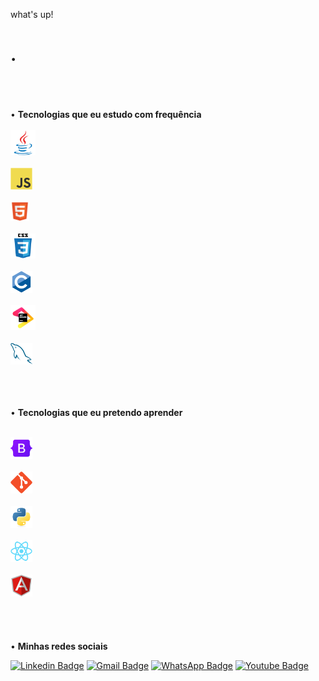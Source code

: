 what's up!

<h1>.</h1>
<br><br><br>
• <b>Tecnologias que eu estudo com frequência</b>
<br>
<code>
<img height="40" src="https://github.com/devicons/devicon/blob/master/icons/java/java-original.svg">   
 </code>    
     
 <code>
<img height="35" src="https://github.com/devicons/devicon/blob/master/icons/javascript/javascript-original.svg"> 
</code> 

<code>
<img height="30" src="https://github.com/devicons/devicon/blob/master/icons/html5/html5-original.svg">
 </code>     
     
<code>
<img height="40" src="https://github.com/devicons/devicon/blob/master/icons/css3/css3-original-wordmark.svg">   
 </code>     
     
<code>
<img height="35" src="https://github.com/devicons/devicon/blob/master/icons/c/c-original.svg">  
 </code>    
     
<code>
<img height="40" src="https://github.com/devicons/devicon/blob/master/icons/jetbrains/jetbrains-original.svg"> 
</code>     
     
<code>
<img height="35" src="https://github.com/devicons/devicon/blob/master/icons/mysql/mysql-original.svg"> 
</code>     
 
 <br><br><br>
• <b>Tecnologias que eu pretendo aprender</b> 
   
<code>
<img height="35" src="https://github.com/devicons/devicon/blob/master/icons/bootstrap/bootstrap-original.svg"> 
</code>     
    
<code>
<img height="35" src="https://github.com/devicons/devicon/blob/master/icons/git/git-original.svg"> 
</code>   

<code>
<img height="35" src="https://github.com/devicons/devicon/blob/master/icons/python/python-original.svg"> 
</code>

<code>
<img height="35" src="https://github.com/devicons/devicon/blob/master/icons/react/react-original.svg"> 
</code>

<code>
<img height="35" src="https://github.com/devicons/devicon/blob/master/icons/angularjs/angularjs-original.svg"> 
</code>
<br><br><br><br>
• <b>Minhas redes sociais</b> <br>

[![Linkedin Badge](https://img.shields.io/badge/-LinkedIn-blue?style=flat-square&logo=Linkedin&logoColor=white&link=https://www.linkedin.com/in/pauloeduardomelos/)](https://www.linkedin.com/in/pauloeduardomelos/)
[![Gmail Badge](https://img.shields.io/badge/-Gmail-orange?style=flat-square&logo=Gmail&logoColor=white&link=https://mail.google.com/paulo.melos@sou.unifal-mg.edu.br)](https://mail.google.com/paulo.melos@sou.unifal-mg.edu.br)
[![WhatsApp Badge](https://img.shields.io/badge/-WhatsApp-green?style=flat-square&logo=WhatsApp&logoColor=white&link=tel:035991897871)](tel:035991897871)
[![Youtube Badge](https://img.shields.io/badge/-Youtube-red?style=flat-square&logo=Youtube&logoColor=white&link=https://www.youtube.com/channel/UCPsQXk6_2Jh6chp2N-tLqcA)](https://www.youtube.com/channel/UCPsQXk6_2Jh6chp2N-tLqcA)















<!---
pauloesmelos/pauloesmelos is a ✨ special ✨ repository because its `README.md` (this file) appears on your GitHub profile.
You can click the Preview link to take a look at your changes.
--->
